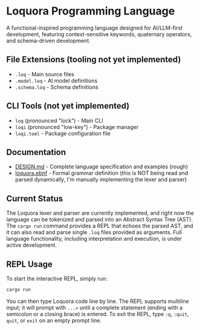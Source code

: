 # Loquora Programming Language

A functional-inspired programming language designed for AI/LLM-first development, featuring context-sensitive keywords, quaternary operators, and schema-driven development.

## File Extensions (tooling not yet implemented)
- `.loq` - Main source files
- `.model.loq` - AI model definitions
- `.schema.loq` - Schema definitions

## CLI Tools (not yet implemented)
- `loq` (pronounced "lock") - Main CLI
- `loqi` (pronounced "low-key") - Package manager
- `loqi.toml` - Package configuration file

## Documentation
- [DESIGN.md](DESIGN.md) - Complete language specification and examples (rough)
- [loquora.ebnf](loquora.ebnf) - Formal grammar definition (this is NOT being read and parsed dynamically, I'm manually implementing the lexer and parser)

## Current Status

The Loquora lexer and parser are currently implemented, and right now the language can be tokenized and parsed into an Abstract Syntax Tree (AST). The `cargo run` command provides a REPL that echoes the parsed AST, and it can also read and parse single `.loq` files provided as arguments. Full language functionality, including interpretation and execution, is under active development.

## REPL Usage

To start the interactive REPL, simply run:

```bash
cargo run
```

You can then type Loquora code line by line. The REPL supports multiline input; it will prompt with `...>` until a complete statement (ending with a semicolon or a closing brace) is entered. To exit the REPL, type `:q`, `:quit`, `quit`, or `exit` on an empty prompt line.